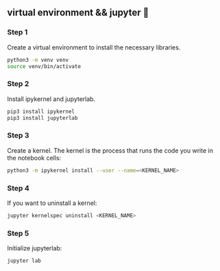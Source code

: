 ## virtual environment && jupyter 🚀
### Step 1

Create a virtual environment to install the necessary libraries.

```bash
python3 -m venv venv
source venv/bin/activate
```

### Step 2

Install ipykernel and jupyterlab.

```bash
pip3 install ipykernel
pip3 install jupyterlab
```

### Step 3

Create a kernel. The kernel is the process that runs the code you write in the notebook cells:

```bash
python3 -m ipykernel install --user --name=<KERNEL_NAME>
```

### Step 4

If you want to uninstall a kernel:

```bash
jupyter kernelspec uninstall <KERNEL_NAME>
```

### Step 5

Initialize jupyterlab:
```bash
jupyter lab
```
